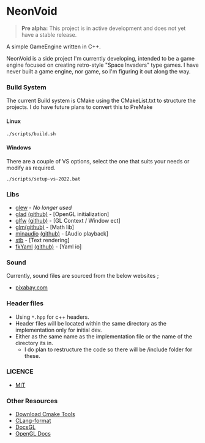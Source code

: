 # NeonVoid

> **Pre alpha:** This project is in active development and does not yet have a stable release.

A simple GameEngine written in C++.


NeonVoid is a side project I'm currently developing, intended to be a game engine focused on creating retro-style 
"Space Invaders" type games. I have never built a game engine, nor game, so I'm figuring it out along the way.


### Build System

The current Build system is CMake using the CMakeList.txt to structure the projects.
I do have future plans to convert this to PreMake

#### Linux
```
./scripts/build.sh
```

#### Windows
There are a couple of VS options, select the one that suits your needs or modify as required.
```
./scripts/setup-vs-2022.bat 
```

### Libs

* [glew](https://github.com/nigels-com/glew) - _No longer used_
* [glad](https://glad.dav1d.de/) [(github)](https://github.com/Dav1dde/glad) - [OpenGL initialization]
* [glfw](https://www.glfw.org/) [(github)](https://github.com/glfw/glfw) - [GL Context / Window ect]
* [glm](https://glm.g-truc.net/)[(github)](https://github.com/icaven/glm) - [Math lib]
* [minaudio](https://miniaud.io/) [(github)](https://github.com/mackron/miniaudio) - [Audio playback]
* [stb](https://github.com/nothings/stb) - [Text rendering]
* [fkYaml](https://fktn-k.github.io/fkYAML/) [(github)](https://github.com/fktn-k/fkYAML) - [Yaml io]

### Sound
Currently, sound files are sourced from the below websites ;

* [pixabay.com](https://pixabay.com/sound-effects/)


### Header files
- Using `*.hpp` for c++ headers.
- Header files will be located within the same directory as the implementation only for initial dev.
- Either as the same name as the implementation file or the name of the directory its in.
  - I do plan to restructure the code so there will be /include folder for these.



### LICENCE
 - [MIT](LICENSE)


### Other Resources
 - [Download Cmake Tools](https://cmake.org/download/)
 - [CLang-format](https://clang.llvm.org/docs/ClangFormat.html)
 - [DocsGL](http://docs.gl/)
 - [OpenGL Docs](https://www.opengl.org/)